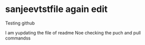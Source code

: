 sanjeevtstfile again edit
==============

Testing github

I am yupdating the file of readme 
Noe checking the puch and pull commandss
